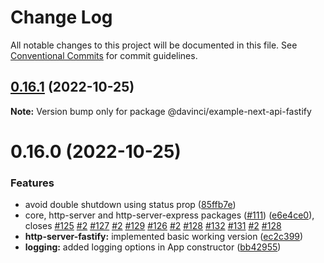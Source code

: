 # Change Log

All notable changes to this project will be documented in this file.
See [Conventional Commits](https://conventionalcommits.org) for commit guidelines.

## [0.16.1](https://github.com/HPInc/davinci/compare/@davinci/example-next-api-fastify@0.16.0...@davinci/example-next-api-fastify@0.16.1) (2022-10-25)

**Note:** Version bump only for package @davinci/example-next-api-fastify





# 0.16.0 (2022-10-25)


### Features

* avoid double shutdown using status prop ([85ffb7e](https://github.com/HPInc/davinci/commit/85ffb7e58171a1502b69e17da98781cc2ce6f9e9))
* core, http-server and http-server-express packages ([#111](https://github.com/HPInc/davinci/issues/111)) ([e6e4ce0](https://github.com/HPInc/davinci/commit/e6e4ce0dcc81a3b44976cde471353f77ad872e65)), closes [#125](https://github.com/HPInc/davinci/issues/125) [#2](https://github.com/HPInc/davinci/issues/2) [#127](https://github.com/HPInc/davinci/issues/127) [#2](https://github.com/HPInc/davinci/issues/2) [#129](https://github.com/HPInc/davinci/issues/129) [#126](https://github.com/HPInc/davinci/issues/126) [#2](https://github.com/HPInc/davinci/issues/2) [#128](https://github.com/HPInc/davinci/issues/128) [#132](https://github.com/HPInc/davinci/issues/132) [#131](https://github.com/HPInc/davinci/issues/131) [#2](https://github.com/HPInc/davinci/issues/2) [#128](https://github.com/HPInc/davinci/issues/128)
* **http-server-fastify:** implemented basic working version ([ec2c399](https://github.com/HPInc/davinci/commit/ec2c39992a6166aee8e018fa53fa805b9fba7100))
* **logging:** added logging options in App constructor ([bb42955](https://github.com/HPInc/davinci/commit/bb429555d37dd7027370a168302d5b337554a5d2))

